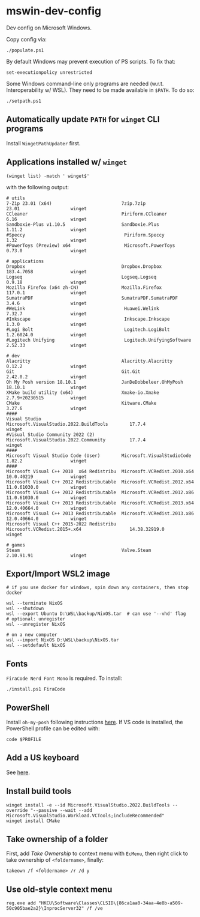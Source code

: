 # mswin-dev-config
Dev config on Microsoft Windows.

Copy config via:

```
./populate.ps1
```

By default Windows may prevent execution of PS scripts. To fix that:

```
set-executionpolicy unrestricted
```

Some Windows command-line only programs are needed (w.r.t. Interoperability w/ WSL).
They need to be made available in `$PATH`. To do so:

```
./setpath.ps1
```


## Automatically update `PATH` for `winget` CLI programs

Install `WingetPathUpdater` first.


## Applications installed w/ `winget`

```
(winget list) -match ' winget$'
```

with the following output:

```shell
# utils
7-Zip 23.01 (x64)                          7zip.7zip                                     23.01                   winget
CCleaner                                   Piriform.CCleaner                             6.16                    winget
Sandboxie-Plus v1.10.5                     Sandboxie.Plus                                1.11.2                  winget
#Speccy                                     Piriform.Speccy                               1.32                    winget
#PowerToys (Preview) x64                    Microsoft.PowerToys                           0.73.0                  winget

# applications
Dropbox                                    Dropbox.Dropbox                               183.4.7058              winget
Logseq                                     Logseq.Logseq                                 0.9.18                  winget
Mozilla Firefox (x64 zh-CN)                Mozilla.Firefox                               117.0.1                 winget
SumatraPDF                                 SumatraPDF.SumatraPDF                         3.4.6                   winget
#WeLink                                     Huawei.Welink                                 7.32.7                  winget
#Inkscape                                   Inkscape.Inkscape                             1.3.0                   winget
#Logi Bolt                                  Logitech.LogiBolt                             1.2.6024.0              winget
#Logitech Unifying                          Logitech.UnifyingSoftware                     2.52.33                 winget

# dev
Alacritty                                  Alacritty.Alacritty                           0.12.2                  winget
Git                                        Git.Git                                       2.42.0.2                winget
Oh My Posh version 18.10.1                 JanDeDobbeleer.OhMyPosh                       18.10.1                 winget
XMake build utility (x64)                  Xmake-io.Xmake                                2.7.9+20230515          winget
CMake                                      Kitware.CMake                                 3.27.6                  winget
####
Visual Studio                              Microsoft.VisualStudio.2022.BuildTools        17.7.4                  winget
#Visual Studio Community 2022 (2)           Microsoft.VisualStudio.2022.Community         17.7.4                  winget
####
Microsoft Visual Studio Code (User)        Microsoft.VisualStudioCode                    1.82.2                  winget
####
Microsoft Visual C++ 2010  x64 Redistribu  Microsoft.VCRedist.2010.x64                   10.0.40219              winget
Microsoft Visual C++ 2012 Redistributable  Microsoft.VCRedist.2012.x64                   11.0.61030.0            winget
Microsoft Visual C++ 2012 Redistributable  Microsoft.VCRedist.2012.x86                   11.0.61030.0            winget
Microsoft Visual C++ 2013 Redistributable  Microsoft.VCRedist.2013.x64                   12.0.40664.0            winget
Microsoft Visual C++ 2013 Redistributable  Microsoft.VCRedist.2013.x86                   12.0.40664.0            winget
Microsoft Visual C++ 2015-2022 Redistribu  Microsoft.VCRedist.2015+.x64                  14.38.32919.0           winget

# games
Steam                                      Valve.Steam                                   2.10.91.91              winget
```


## Export/Import WSL2 image

```shell
# if you use docker for windows, spin down any containers, then stop docker

wsl --terminate NixOS
wsl --shutdown
wsl --export Ubuntu D:\WSL\backup/NixOS.tar  # can use '--vhd' flag
# optional: unregister
wsl --unregister NixOS

# on a new computer
wsl --import NixOS D:\WSL\backup\NixOS.tar
wsl --setdefault NixOS
```


## Fonts

`FiraCode Nerd Font Mono` is required. To install:

```
./install.ps1 FiraCode
```


## PowerShell

Install `oh-my-posh` following instructions [here](https://github.com/jandedobbeleer/oh-my-posh).
If VS code is installed, the PowerShell profile can be edited with:

```
code $PROFILE
```


## Add a US keyboard

See [here](https://www.bilibili.com/read/cv14827165/).


## Install build tools

```
winget install -e --id Microsoft.VisualStudio.2022.BuildTools --override "--passive --wait --add Microsoft.VisualStudio.Workload.VCTools;includeRecommended"
winget install CMake
```


## Take ownership of a folder

First, add _Take Ownership_ to context menu with `EcMenu`, then right click to
take ownership of `<foldername>`, finally:

```
takeown /f <foldername> /r /d y
```


## Use old-style context menu

```
reg.exe add "HKCU\Software\Classes\CLSID\{86ca1aa0-34aa-4e8b-a509-50c905bae2a2}\InprocServer32" /f /ve
```
